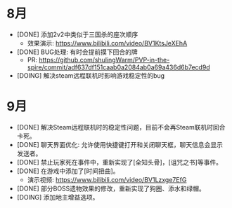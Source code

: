 # 8月
- [DONE] 添加2v2中类似于三国杀的座次顺序
    - 效果演示: https://www.bilibili.com/video/BV1KtsJeXEhA
- [DONE] BUG处理: 有时会提前摸下回合的牌
    - PR: https://github.com/shulingWarm/PVP-in-the-spire/commit/adf637df151caab0a2084ab0a69a436d6b7ecd9d
- [DOING] 解决steam远程联机时影响游戏稳定性的bug

# 9月
- [DONE] 解决Steam远程联机时的稳定性问题，目前不会再Steam联机时回合卡死。
- [DONE] 聊天界面优化: 允许使用快捷键打开和关闭聊天框，聊天信息会显示发送者。
- [DONE] 禁止玩家死在事件中，重新实现了[全知头骨]，[诅咒之书]等事件。
- [DONE] 在游戏中添加了[时间扭曲]。
    - 演示视频: https://www.bilibili.com/video/BV1Lzxge7EfG
- [DONE] 部分BOSS遗物效果的修改，重新实现了狗圈、添水和绿帽。
- [DOING] 添加地主增益选项。